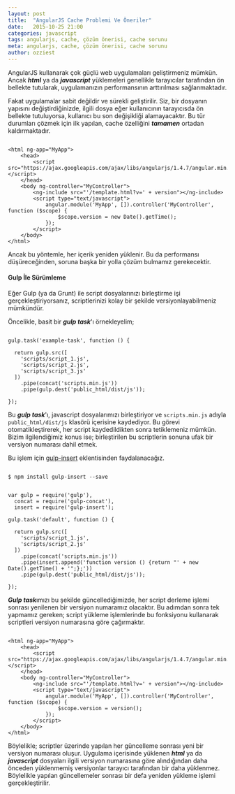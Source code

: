 ```yaml
---
layout: post
title:  "AngularJS Cache Problemi Ve Öneriler"
date:   2015-10-25 21:00
categories: javascript
tags: angularjs, cache, çözüm önerisi, cache sorunu
meta: angularjs, cache, çözüm önerisi, cache sorunu
author: ozziest
---
```


AngularJS kullanarak çok güçlü web uygulamaları geliştirmeniz mümkün. Ancak ***html*** ya da ***javascript*** yüklemeleri genellikle tarayıcılar tarafından ön bellekte tutularak, uygulamanızın performansının arttırılması sağlanmaktadır. 

Fakat uygulamalar sabit değildir ve sürekli geliştirilir. Siz, bir dosyanın yapısını değiştirdiğinizde, ilgili dosya eğer kullanıcının tarayıcısda ön bellekte tutuluyorsa, kullanıcı bu son değişikliği alamayacaktır. Bu tür durumları çözmek için ilk yapılan, cache özelliğini ***tamamen*** ortadan kaldırmaktadır.

<pre><code class="language-markup">
&lt;html ng-app="MyApp"&gt;
    &lt;head&gt;
        &lt;script src="https://ajax.googleapis.com/ajax/libs/angularjs/1.4.7/angular.min.js"&gt;&lt;/script&gt;
    &lt;/head&gt;
    &lt;body ng-controller="MyController"&gt;
        &lt;ng-include src="'/template.html?v=' + version"&gt;&lt;/ng-include&gt;
        &lt;script type="text/javascript"&gt;
            angular.module('MyApp', []).controller('MyController', function ($scope) {
                $scope.version = new Date().getTime();
            });
        &lt;/script&gt;
    &lt;/body&gt;
&lt;/html&gt;
</code></pre>

Ancak bu yöntemle, her içerik yeniden yüklenir. Bu da performansı düşüreceğinden, soruna başka bir yolla çözüm bulmamız gerekecektir. 

#### Gulp İle Sürümleme

Eğer Gulp (ya da Grunt) ile script dosyalarınızı birleştirme işi gerçekleştiriyorsanız, scriptlerinizi kolay bir şekilde versiyonlayabilmeniz mümkündür.

Öncelikle, basit bir ***gulp task***'ı örnekleyelim;

<pre><code class="language-js">
gulp.task('example-task', function () {

  return gulp.src([
    'scripts/script_1.js',
    'scripts/script_2.js',
    'scripts/script_3.js'
  ])
    .pipe(concat('scripts.min.js'))
    .pipe(gulp.dest('public_html/dist/js'));

});
</code></pre>

Bu ***gulp task***'ı, javascript dosyalarımızı birleştiriyor ve `scripts.min.js` adıyla `public_html/dist/js` klasörü içerisine kaydediyor. Bu görevi otomatikleştirerek, her script kaydedildikten sonra tetiklemeniz mümkün. Bizim ilgilendiğimiz konus ise; birleştirilen bu scriptlerin sonuna ufak bir versiyon numarası dahil etmek.

Bu işlem için [gulp-insert](https://github.com/rschmukler/gulp-insert) eklentisinden faydalanacağız. 

<pre><code class="language-bash">
$ npm install gulp-insert --save
</code></pre>

<pre><code class="language-js">
var gulp = require('gulp'),
  concat = require('gulp-concat'),
  insert = require('gulp-insert');

gulp.task('default', function () {

  return gulp.src([
    'scripts/script_1.js',
    'scripts/script_2.js'
  ])
    .pipe(concat('scripts.min.js'))
    .pipe(insert.append('function version () {return "' + new Date().getTime() + '";};'))
    .pipe(gulp.dest('public_html/dist/js'));

});
</code></pre>

***Gulp task***ımızı bu şekilde güncellediğimizde, her script derleme işlemi sonrası yenilenen bir versiyon numaramız olacaktır. Bu adımdan sonra tek yapmamız gereken; script yükleme işlemlerinde bu fonksiyonu kullanarak scriptleri versiyon numarasına göre çağırmaktır. 

<pre><code class="language-markup">
&lt;html ng-app="MyApp"&gt;
    &lt;head&gt;
        &lt;script src="https://ajax.googleapis.com/ajax/libs/angularjs/1.4.7/angular.min.js"&gt;&lt;/script&gt;
    &lt;/head&gt;
    &lt;body ng-controller="MyController"&gt;
        &lt;ng-include src="'/template.html?v=' + version"&gt;&lt;/ng-include&gt;
        &lt;script type="text/javascript"&gt;
            angular.module('MyApp', []).controller('MyController', function ($scope) {
                $scope.version = version();
            });
        &lt;/script&gt;
    &lt;/body&gt;
&lt;/html&gt;
</code></pre>

Böylelikle; scriptler üzerinde yapılan her güncelleme sonrası yeni bir versiyon numarası oluşur. Uygulama içerisinde yüklenen ***html*** ya da ***javascript*** dosyaları ilgili versiyon numarasına göre alındığından daha önceden yüklenmemiş versiyonlar tarayıcı tarafından bir daha yüklenmez. Böylelikle yapılan güncellemeler sonrası bir defa yeniden yükleme işlemi gerçekleştirilir.
